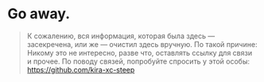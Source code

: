 # Go away.
> К сожалению, вся информация, которая была здесь — засекречена, или же — очистил здесь вручную. По такой причине: Никому это не интересно, разве что, оставлять ссылку для связи и прочее.
> По поводу связей, попробуйте спросить у этой особы: https://github.com/kira-xc-steep
